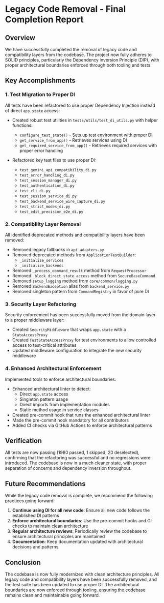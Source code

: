 # Legacy Code Removal - Final Completion Report

## Overview

We have successfully completed the removal of legacy code and compatibility layers from the codebase. The project now fully adheres to SOLID principles, particularly the Dependency Inversion Principle (DIP), with proper architectural boundaries enforced through both tooling and tests.

## Key Accomplishments

### 1. Test Migration to Proper DI

All tests have been refactored to use proper Dependency Injection instead of direct `app.state` access:

- Created robust test utilities in `tests/utils/test_di_utils.py` with helper functions:
  - `configure_test_state()` - Sets up test environment with proper DI
  - `get_service_from_app()` - Retrieves services using DI
  - `get_required_service_from_app()` - Retrieves required services with proper error handling

- Refactored key test files to use proper DI:
  - `test_gemini_api_compatibility_di.py`
  - `test_error_handling_di.py`
  - `test_session_manager_di.py`
  - `test_authentication_di.py`
  - `test_cli_di.py`
  - `test_session_service_di.py`
  - `test_backend_service_wire_capture_di.py`
  - `test_strict_modes_di.py`
  - `test_edit_precision_e2e_di.py`

### 2. Compatibility Layer Removal

All identified deprecated methods and compatibility layers have been removed:

- Removed legacy fallbacks in `api_adapters.py`
- Removed deprecated methods from `ApplicationTestBuilder`:
  - `_initialize_services`
  - `_initialize_backends`
- Removed `_process_command_result` method from `RequestProcessor`
- Removed `_block_direct_state_access` method from `SecureBaseCommand`
- Removed `setup_logging` method from `core/common/logging.py`
- Removed `BackendException` alias from `backend_service.py`
- Removed singleton pattern from `CommandRegistry` in favor of pure DI

### 3. Security Layer Refactoring

Security enforcement has been successfully moved from the domain layer to a proper middleware layer:

- Created `SecurityMiddleware` that wraps `app.state` with a `StateAccessProxy`
- Created `TestStateAccessProxy` for test environments to allow controlled access to test-critical attributes
- Updated middleware configuration to integrate the new security middleware

### 4. Enhanced Architectural Enforcement

Implemented tools to enforce architectural boundaries:

- Enhanced architectural linter to detect:
  - Direct `app.state` access
  - Singleton pattern usage
  - Direct imports from implementation modules
  - Static method usage in service classes
- Created pre-commit hook that runs the enhanced architectural linter
- Made the pre-commit hook mandatory for all contributors
- Added CI checks via GitHub Actions to enforce architectural patterns

## Verification

All tests are now passing (1980 passed, 1 skipped, 20 deselected), confirming that the refactoring was successful and no regressions were introduced. The codebase is now in a much cleaner state, with proper separation of concerns and dependency inversion throughout.

## Future Recommendations

While the legacy code removal is complete, we recommend the following practices going forward:

1. **Continue using DI for all new code**: Ensure all new code follows the established DI patterns
2. **Enforce architectural boundaries**: Use the pre-commit hooks and CI checks to maintain clean architecture
3. **Regular architecture reviews**: Periodically review the codebase to ensure architectural principles are maintained
4. **Documentation**: Keep documentation updated with architectural decisions and patterns

## Conclusion

The codebase is now fully modernized with clean architecture principles. All legacy code and compatibility layers have been successfully removed, and the test suite has been updated to use proper DI. The architectural boundaries are now enforced through tooling, ensuring the codebase remains clean and maintainable going forward.
